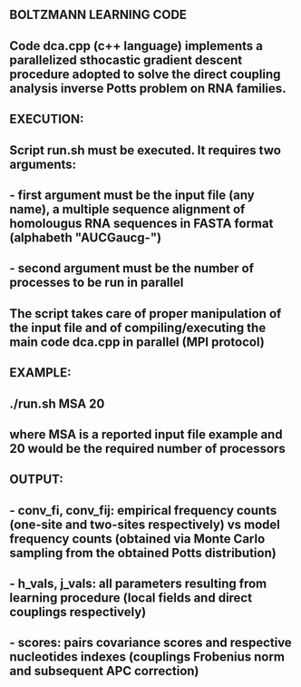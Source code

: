 ## BOLTZMANN LEARNING CODE
## Code dca.cpp (c++ language) implements a parallelized sthocastic gradient descent procedure adopted to solve the direct coupling analysis inverse Potts problem on RNA families.

## EXECUTION:
## Script run.sh must be executed. It requires two arguments: 
## - first argument  must be the input file (any name), a multiple sequence alignment of homolougus RNA sequences in FASTA format (alphabeth "AUCGaucg-")
## - second argument must be the number of processes to be run in parallel
## The script takes care of proper manipulation of the input file and of compiling/executing the main code dca.cpp in parallel (MPI protocol) 

## EXAMPLE:
##  ./run.sh MSA 20
## where MSA is a reported input file example and 20 would be the required number of processors

## OUTPUT:
## - conv_fi, conv_fij: empirical frequency counts (one-site and two-sites respectively) vs model frequency counts (obtained via Monte Carlo sampling from the obtained Potts distribution)
## - h_vals, j_vals: all parameters resulting from learning procedure (local fields and direct couplings respectively)
## - scores: pairs covariance scores and respective nucleotides indexes (couplings Frobenius norm and subsequent APC correction)

